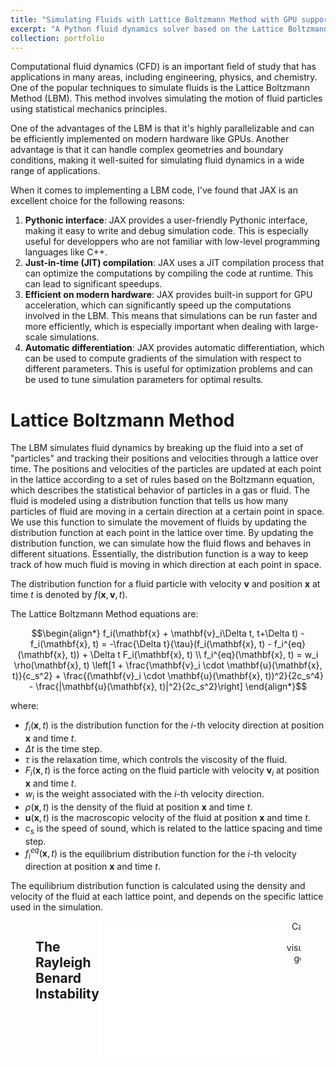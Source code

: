 ```yaml
---
title: "Simulating Fluids with Lattice Boltzmann Method with GPU support using JAX "
excerpt: "A Python fluid dynamics solver based on the Lattice Boltzmann Method using JAX as its computational backend.<br/><embed type='text/html' src='LBM-JAX/rayleigh.html' width='550' height='300'>"
collection: portfolio
---
```


Computational fluid dynamics (CFD) is an important field of study that has applications in many areas, including engineering, physics, and chemistry. One of the popular techniques to simulate fluids is the Lattice Boltzmann Method (LBM). This method involves simulating the motion of fluid particles using statistical mechanics principles.

One of the advantages of the LBM is that it's highly parallelizable and can be efficiently implemented on modern hardware like GPUs. Another advantage is that it can handle complex geometries and boundary conditions, making it well-suited for simulating fluid dynamics in a wide range of applications.

When it comes to implementing a LBM code, I've found that JAX is an excellent choice for the following reasons:
1. **Pythonic interface**: JAX provides a user-friendly Pythonic interface, making it easy to write and debug simulation code. This is especially useful for developpers who are not familiar with low-level programming languages like C++.
1. **Just-in-time (JIT) compilation**: JAX uses a JIT compilation process that can optimize the computations by compiling the code at runtime. This can lead to significant speedups.
1. **Efficient on modern hardware**: JAX provides built-in support for GPU acceleration, which can significantly speed up the computations involved in the LBM. This means that simulations can be run faster and more efficiently, which is especially important when dealing with large-scale simulations.
1. **Automatic differentiation**: JAX provides automatic differentiation, which can be used to compute gradients of the simulation with respect to different parameters. This is useful for optimization problems and can be used to tune simulation parameters for optimal results.

Lattice Boltzmann Method
======

The LBM simulates fluid dynamics by breaking up the fluid into a set of "particles" and tracking their positions and velocities through a lattice over time. The positions and velocities of the particles are updated at each point in the lattice according to a set of rules based on the Boltzmann equation, which describes the statistical behavior of particles in a gas or fluid. The fluid is modeled using a distribution function that tells us how many particles of fluid are moving in a certain direction at a certain point in space. We use this function to simulate the movement of fluids by updating the distribution function at each point in the lattice over time. By updating the distribution function, we can simulate how the fluid flows and behaves in different situations. Essentially, the distribution function is a way to keep track of how much fluid is moving in which direction at each point in space.


The distribution function for a fluid particle with velocity $\mathbf{v}$ and position $\mathbf{x}$ at time $t$ is denoted by $f(\mathbf{x}, \mathbf{v}, t)$.

The Lattice Boltzmann Method equations are:

$$\begin{align*}
f_i(\mathbf{x} + \mathbf{v}_i\Delta t, t+\Delta t) - f_i(\mathbf{x}, t) = -\frac{\Delta t}{\tau}(f_i(\mathbf{x}, t) - f_i^{eq}(\mathbf{x}, t)) + \Delta t F_i(\mathbf{x}, t) \\
f_i^{eq}(\mathbf{x}, t) = w_i \rho(\mathbf{x}, t) \left[1 + \frac{\mathbf{v}_i \cdot \mathbf{u}(\mathbf{x}, t)}{c_s^2} + \frac{(\mathbf{v}_i \cdot \mathbf{u}(\mathbf{x}, t))^2}{2c_s^4} - \frac{|\mathbf{u}(\mathbf{x}, t)|^2}{2c_s^2}\right]
\end{align*}$$

where:
- $f_i(\mathbf{x}, t)$ is the distribution function for the $i$-th velocity direction at position $\mathbf{x}$ and time $t$.
- $\Delta t$ is the time step.
- $\tau$ is the relaxation time, which controls the viscosity of the fluid.
- $F_i(\mathbf{x}, t)$ is the force acting on the fluid particle with velocity $\mathbf{v}_i$ at position $\mathbf{x}$ and time $t$.
- $w_i$ is the weight associated with the $i$-th velocity direction.
- $\rho(\mathbf{x}, t)$ is the density of the fluid at position $\mathbf{x}$ and time $t$.
- $\mathbf{u}(\mathbf{x}, t)$ is the macroscopic velocity of the fluid at position $\mathbf{x}$ and time $t$.
- $c_s$ is the speed of sound, which is related to the lattice spacing and time step.
- $f_i^{eq}(\mathbf{x}, t)$ is the equilibrium distribution function for the $i$-th velocity direction at position $\mathbf{x}$ and time $t$.

The equilibrium distribution function is calculated using the density and velocity of the fluid at each lattice point, and depends on the specific lattice used in the simulation.

<figure style="display: flex; flex-direction: row; justify-content: space-between; overflow: hidden;">
  <h2>The Rayleigh Benard Instability</h2>
  <embed type="text/html" src="rayleigh.html" height="220">
  <figcaption style="text-align: right;">Caption for the visualization goes here.</figcaption>
</figure>